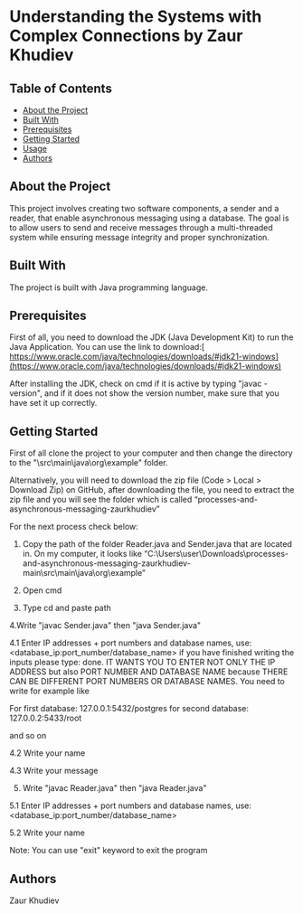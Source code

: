 # Understanding the Systems with Complex Connections by Zaur Khudiev
## Table of Contents
* [About the Project](#about-the-project)
* [Built With](#built-with)
* [Prerequisites](#prerequisites)
* [Getting Started](#getting-started)
* [Usage](#usage)
* [Authors](#authors)


## About the Project
This project involves creating two software components, a sender and a reader, that enable asynchronous messaging using a database. The goal is to allow users to send and receive messages through a multi-threaded system while ensuring message integrity and proper synchronization.

   
## Built With
The project is built with Java programming language.


## Prerequisites
First of all, you need to download the JDK (Java Development Kit) to run the Java Application. 
You can use the link to download:[ https://www.oracle.com/java/technologies/downloads/#jdk21-windows](https://www.oracle.com/java/technologies/downloads/#jdk21-windows)

After installing the JDK, check on cmd if it is active by typing "javac -version", and if it does not show the version number, make sure that you have set it up correctly.


## Getting Started

First of all clone the project to your computer and then change the directory to the "\src\main\java\org\example" folder.

Alternatively, you will need to download the zip file (Code > Local > Download Zip) on GitHub, after downloading the file, you need to extract the zip file and you will see the folder which is called “processes-and-asynchronous-messaging-zaurkhudiev” 

For the next process check below:

1.	Copy the path of the folder Reader.java and Sender.java that are located in. On my computer, it looks like “C:\Users\user\Downloads\processes-and-asynchronous-messaging-zaurkhudiev-main\src\main\java\org\example”

2.	Open cmd

3.	Type cd and paste path 

4.Write "javac Sender.java" then "java Sender.java"

4.1 Enter IP addresses + port numbers and database names, use: <database_ip:port_number/database_name> if you have finished writing the inputs please type: done. IT WANTS YOU TO ENTER NOT ONLY THE IP ADDRESS but also PORT NUMBER AND DATABASE NAME because THERE CAN BE DIFFERENT PORT NUMBERS OR DATABASE NAMES. You need to write for example like

For first database: 127.0.0.1:5432/postgres
for second database: 127.0.0.2:5433/root

and so on


4.2 Write your name

4.3 Write your message

   
5. Write "javac Reader.java" then "java Reader.java"

5.1 Enter IP addresses + port numbers and database names, use: <database_ip:port_number/database_name>

5.2 Write your name



Note: You can use "exit" keyword to exit the program






## Authors
Zaur Khudiev


